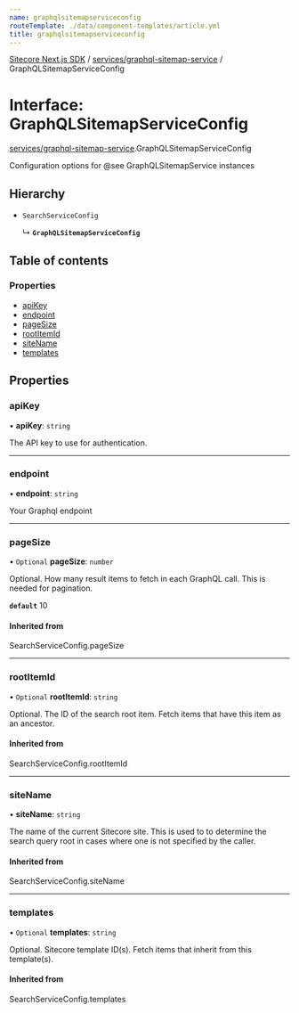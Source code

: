 ```yaml
---
name: graphqlsitemapserviceconfig
routeTemplate: ./data/component-templates/article.yml
title: graphqlsitemapserviceconfig
---
```


[Sitecore Next.js SDK](/docs/nextjs/ref/) / [services/graphql-sitemap-service](/docs/nextjs/ref/modules/services_graphql_sitemap_service) / GraphQLSitemapServiceConfig

# Interface: GraphQLSitemapServiceConfig

[services/graphql-sitemap-service](/docs/nextjs/ref/modules/services_graphql_sitemap_service).GraphQLSitemapServiceConfig

Configuration options for @see GraphQLSitemapService instances

## Hierarchy

- `SearchServiceConfig`

  ↳ **`GraphQLSitemapServiceConfig`**

## Table of contents

### Properties

- [apiKey](/docs/nextjs/ref/interfaces/services_graphql_sitemap_service/graphqlsitemapserviceconfig#apikey)
- [endpoint](/docs/nextjs/ref/interfaces/services_graphql_sitemap_service/graphqlsitemapserviceconfig#endpoint)
- [pageSize](/docs/nextjs/ref/interfaces/services_graphql_sitemap_service/graphqlsitemapserviceconfig#pagesize)
- [rootItemId](/docs/nextjs/ref/interfaces/services_graphql_sitemap_service/graphqlsitemapserviceconfig#rootitemid)
- [siteName](/docs/nextjs/ref/interfaces/services_graphql_sitemap_service/graphqlsitemapserviceconfig#sitename)
- [templates](/docs/nextjs/ref/interfaces/services_graphql_sitemap_service/graphqlsitemapserviceconfig#templates)

## Properties

### apiKey

• **apiKey**: `string`

The API key to use for authentication.

___

### endpoint

• **endpoint**: `string`

Your Graphql endpoint

___

### pageSize

• `Optional` **pageSize**: `number`

Optional. How many result items to fetch in each GraphQL call. This is needed for pagination.

**`default`** 10

#### Inherited from

SearchServiceConfig.pageSize

___

### rootItemId

• `Optional` **rootItemId**: `string`

Optional. The ID of the search root item. Fetch items that have this item as an ancestor.

#### Inherited from

SearchServiceConfig.rootItemId

___

### siteName

• **siteName**: `string`

The name of the current Sitecore site. This is used to to determine the search query root
in cases where one is not specified by the caller.

#### Inherited from

SearchServiceConfig.siteName

___

### templates

• `Optional` **templates**: `string`

Optional. Sitecore template ID(s). Fetch items that inherit from this template(s).

#### Inherited from

SearchServiceConfig.templates

